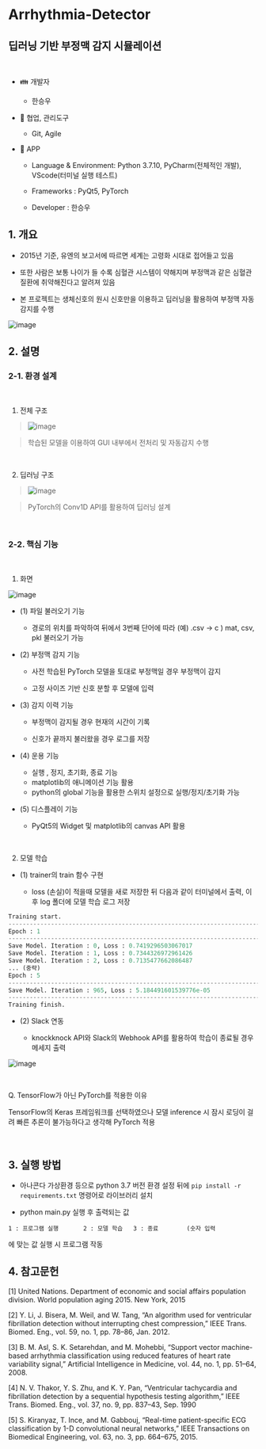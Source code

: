 # Arrhythmia-Detector

## 딥러닝 기반 부정맥 감지 시뮬레이션

<br>

- 👪 개발자
    - 한승우

- 📌 협업, 관리도구
    - Git, Agile

- 📱 APP
    - Language & Environment: Python 3.7.10, PyCharm(전체적인 개발), VScode(터미널 실행 테스트)

    - Frameworks : PyQt5, PyTorch

    - Developer : 한승우


## 1. 개요

- 2015년 기준, 유엔의 보고서에 따르면 세계는 고령화 시대로 접어들고 있음
- 또한 사람은 보통 나이가 들 수록 심혈관 시스템이 약해지며 부정맥과 같은 심혈관 질환에 취약해진다고 알려져 있음

- 본 프로젝트는 생체신호의 원시 신호만을 이용하고 딥러닝을 활용하여 부정맥 자동감지를 수행

![image](https://user-images.githubusercontent.com/38157496/118226098-44bf2f00-b4c1-11eb-8137-b26af09451d2.png)

## 2. 설명

### 2-1. 환경 설계

<br>

1. 전체 구조

> ![image](https://user-images.githubusercontent.com/38157496/101754340-fcb56e00-3b16-11eb-8a86-13edd155fc72.png)

> 학습된 모델을 이용하여 GUI 내부에서 전처리 및 자동감지 수행

<br>

2. 딥러닝 구조

> ![image](https://user-images.githubusercontent.com/38157496/118346119-4433a080-b574-11eb-878b-b095468f6407.png)

> PyTorch의 Conv1D API를 활용하여 딥러닝 설계

<br>

### 2-2. 핵심 기능

<br>

1. 화면

![image](https://user-images.githubusercontent.com/38157496/118346535-46e3c500-b577-11eb-92af-76721fc43ebc.png)

- (1) 파일 불러오기 기능

    - 경로의 위치를 파악하여 뒤에서 3번째 단어에 따라 (예) .csv -> c ) mat, csv, pkl 불러오기 가능

- (2) 부정맥 감지 기능

    - 사전 학습된 PyTorch 모델을 토대로 부정맥일 경우 부정맥이 감지

    - 고정 사이즈 기반 신호 분할 후 모델에 입력

- (3) 감지 이력 기능

    - 부정맥이 감지될 경우 현재의 시간이 기록

    - 신호가 끝까지 불러왔을 경우 로그를 저장

- (4) 운용 기능
    - 실행 , 정지, 초기화, 종료 기능
    - matplotlib의 애니메이션 기능 활용
    - python의 global 기능을 활용한 스위치 설정으로 실행/정지/초기화 가능

- (5) 디스플레이 기능
    - PyQt5의 Widget 및 matplotlib의 canvas API 활용

<br>

2. 모델 학습

- (1) trainer의 train 함수 구현

    - loss (손실)이 적을때 모델을 새로 저장한 뒤 다음과 같이 터미널에서 출력, 이후 log 폴더에 모델 학습 로그 저장

```python
Training start.
----------------------------------------------------------------------------------------------------
Epoch : 1
----------------------------------------------------------------------------------------------------
Save Model. Iteration : 0, Loss : 0.7419296503067017
Save Model. Iteration : 1, Loss : 0.7344326972961426
Save Model. Iteration : 2, Loss : 0.7135477662086487
... (중략)
Epoch : 5
----------------------------------------------------------------------------------------------------
Save Model. Iteration : 965, Loss : 5.184491601539776e-05
----------------------------------------------------------------------------------------------------
Training finish.
```

- (2) Slack 연동

    - knockknock API와 Slack의 Webhook API를 활용하여
    학습이 종료될 경우 메세지 출력

![image](https://user-images.githubusercontent.com/38157496/118346298-67ab1b00-b575-11eb-9bb8-45fa7cdebde3.png)

<br>

Q. TensorFlow가 아닌 PyTorch를 적용한 이유

TensorFlow의 Keras 프레임워크를 선택하였으나 모델 inference 시 잠시 로딩이 걸려 빠른 추론이 불가능하다고 생각해 PyTorch 적용

<br>

## 3. 실행 방법

- 아나콘다 가상환경 등으로 python 3.7 버전 환경 설정 뒤에 ```pip install -r requirements.txt``` 명령어로 라이브러리 설치

- python main.py 실행 후 출력되는 값
```
1 : 프로그램 실행       2 : 모델 학습   3 : 종료        (숫자 입력
```
에 맞는 값 실행 시 프로그램 작동


## 4. 참고문헌

[1] United Nations. Department of economic and social affairs population division. World population aging 2015. New York, 2015

[2] Y. Li, J. Bisera, M. Weil, and W. Tang, “An algorithm used for ventricular fibrillation detection without interrupting chest compression,” IEEE Trans. Biomed. Eng., vol. 59, no. 1, pp. 78–86, Jan. 2012.

[3] B. M. Asl, S. K. Setarehdan, and M. Mohebbi, “Support vector machine-based arrhythmia classification using reduced features of heart rate variability signal,” Artificial Intelligence in Medicine, vol. 44, no. 1, pp. 51–64, 2008.

[4] N. V. Thakor, Y. S. Zhu, and K. Y. Pan, “Ventricular tachycardia and fibrillation detection by a sequential hypothesis testing algorithm,” IEEE Trans. Biomed. Eng., vol. 37, no. 9, pp. 837–43, Sep. 1990

[5] S. Kiranyaz, T. Ince, and M. Gabbouj, “Real-time patient-specific ECG classification by 1-D convolutional neural networks,” IEEE Transactions
on Biomedical Engineering, vol. 63, no. 3, pp. 664–675, 2015.
